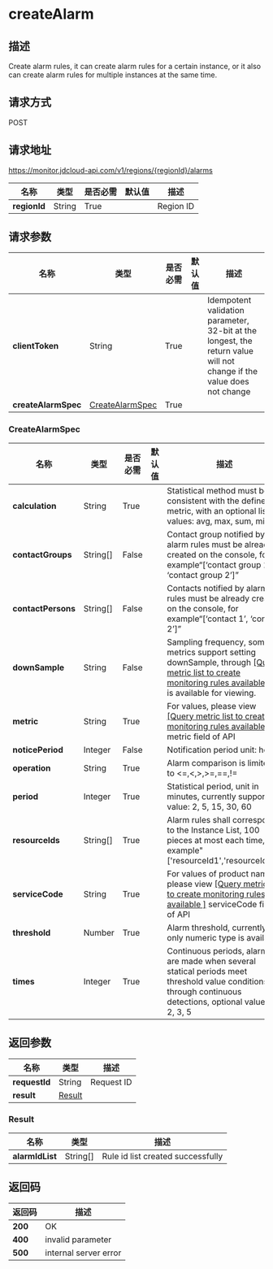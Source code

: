 # createAlarm


## 描述
Create alarm rules, it can create alarm rules for a certain instance, or it also can create alarm rules for multiple instances at the same time.

## 请求方式
POST

## 请求地址
https://monitor.jdcloud-api.com/v1/regions/{regionId}/alarms

|名称|类型|是否必需|默认值|描述|
|---|---|---|---|---|
|**regionId**|String|True||Region ID|

## 请求参数
|名称|类型|是否必需|默认值|描述|
|---|---|---|---|---|
|**clientToken**|String|True||Idempotent validation parameter, 32-bit at the longest, the return value will not change if the value does not change|
|**createAlarmSpec**|[CreateAlarmSpec](##CreateAlarmSpec)|True|||

### <a name="CreateAlarmSpec">CreateAlarmSpec</a>
|名称|类型|是否必需|默认值|描述|
|---|---|---|---|---|
|**calculation**|String|True||Statistical method must be consistent with the defined metric, with an optional list of values: avg, max, sum, min|
|**contactGroups**|String[]|False||Contact group notified by alarm rules must be already created on the console, for example“[‘contact group 1’, ‘contact group 2’]”|
|**contactPersons**|String[]|False||Contacts notified by alarm rules must be already created on the console, for example“[‘contact 1’, ‘contact 2’]”|
|**downSample**|String|False||Sampling frequency, some metrics support setting downSample, through <a href="https://www.jdcloud.com/help/detail/2791/isCatalog/1">[Query metric list to create monitoring rules available]</a>API is available for viewing.|
|**metric**|String|True||For values, please view <a href="https://www.jdcloud.com/help/detail/2791/isCatalog/1"> [Query metric list to create monitoring rules available]</a> metric field of API|
|**noticePeriod**|Integer|False||Notification period unit: hour|
|**operation**|String|True||Alarm comparison is limited to <=,<,>,>=,==,!=|
|**period**|Integer|True||Statistical period, unit in minutes, currently supported value: 2, 5, 15, 30, 60|
|**resourceIds**|String[]|True||Alarm rules shall correspond to the Instance List, 100 pieces at most each time, for example"['resourceId1','resourceId2']"|
|**serviceCode**|String|True||For values of product name, please view <a href="https://www.jdcloud.com/help/detail/2791/isCatalog/1">[Query metric list to create monitoring rules available ]</a> serviceCode field of API|
|**threshold**|Number|True||Alarm threshold, currently, only numeric type is available|
|**times**|Integer|True||Continuous periods, alarms are made when several statical periods meet threshold value conditions through continuous detections, optional values: 1, 2, 3, 5|

## 返回参数
|名称|类型|描述|
|---|---|---|
|**requestId**|String|Request ID|
|**result**|[Result](##Result)||


### <a name="Result">Result</a>
|名称|类型|描述|
|---|---|---|
|**alarmIdList**|String[]|Rule id list created successfully|

## 返回码
|返回码|描述|
|---|---|
|**200**|OK|
|**400**|invalid parameter|
|**500**|internal server error|

